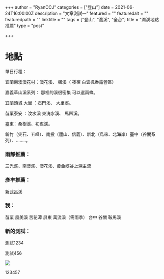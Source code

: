 +++
author = "RyanCCJ"
categories = ["登山"]
date = 2021-06-24T16:00:00Z
description = "文章測試一"
featured = ""
featuredalt = ""
featuredpath = ""
linktitle = ""
tags = ["登山", "溯溪", "全台"]
title = "溯溪地點推薦"
type = "post"

+++
# 地點

單日行程：

宜蘭南澳澳花村：澳花溪、 楓溪（ 夜宿 白雲楓香露營區）

嘉義草山溪系列： 那裡的溪很密集 可以選兩條。

宜蘭頭城 大里 ：石門溪、 大里溪。

苗栗泰安 ：汶水溪 東洗水溪、 馬凹溪。

臺東：桑樹溪、初衷溪。

新竹（尖石、五峰）、南投（廬山、信義）、新北（烏來、北海岸）臺中（谷關系列）、........。

### 雨靜推薦：

三光溪、南澳溪、澳花溪、黃金峽谷上溯主流

### 彥丰推薦：

新武呂溪

### 我：

苗栗 風美溪 苦花潭 屏東 萬流溪（需雨季） 台中 谷關 鞍馬溪

### **新的測試：**

測試1234

測試456

![](/uploads/01.jpg)

123457